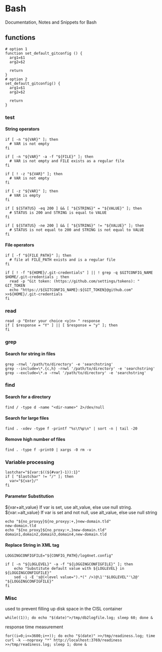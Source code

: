 # Bash

Documentation, Notes and Snippets for Bash

## functions
```
# option 1
function set_default_gitconfig () {
  arg1=$1
  arg2=$2

  return
}
# option 2
set_default_gitconfig() {
  arg1=$1
  arg2=$2

  return
}
```

### test

#### String operators
```
if [ -n "${VAR}" ]; then
  # VAR is not empty
fi

if [ -n "${VAR}" -a -f "${FILE}" ]; then
  # VAR is not empty and FILE exists as a regular file
fi

if [ ! -z "${VAR}" ]; then
  # VAR is not empty
fi

if [ -z "${VAR}" ]; then
  # VAR is empty
fi

if [ ${STATUS} -eq 200 ] && [ "${STRING}" = "${VALUE}" ]; then
  # STATUS is 200 and STRING is equal to VALUE
fi

if [ ${STATUS} -ne 200 ] && [ "${STRING}" != "${VALUE}" ]; then
  # STATUS is not equal to 200 and STRING is not equal to VALUE
fi
```

#### File operators
```
if [ -f "${FILE_PATH}" ]; then
  # file at FILE_PATH exists and is a regular file
fi

if [ ! -f "${HOME}/.git-credentials" ] || ! grep -q $GITCONFIG_NAME $HOME/.git-credentials ; then
  read -p "Git token: (https://github.com/settings/tokens): " GIT_TOKEN
  echo "https://${GITCONFIG_NAME}:${GIT_TOKEN}@github.com" >>${HOME}/.git-credentials
fi
```

### read
```
read -p "Enter your choice <y|n> " response
if [ $response = "Y" ] || [ $response = "y" ]; then
fi
```

### grep

#### Search for string in files
```
grep -rnwl '/path/to/directory' -e 'searchstring'
grep --include=\*.{c,h} -rnwl '/path/to/directory' -e 'searchstring'
grep --exclude=\*.o -rnwl '/path/to/directory' -e 'searchstring'
```

### find

#### Search for a directory
```
find / -type d -name "<dir-name>" 2>/dev/null
```
#### Search for large files
```
find . -xdev -type f -printf "%s\t%p\n" | sort -n | tail -20
```
#### Remove high number of files
```
find . -type f -print0 | xargs -0 rm -v
```

### Variable processing
```
lastchar="${var:$((${#var}-1)):1}"
if [ "$lastchar" != "/" ]; then
  var="${var}/"
fi
```

#### Parameter Substitution
${var+alt_value}
If var is set, use alt_value, else use null string.<br />
${var:+alt_value}
If var is set and not null, use alt_value, else use null string
```
echo "${no_proxyy}${no_proxyy:+,}new-domain.tld"
new-domain.tld
echo "${no_proxy}${no_proxy:+,}new-domain.tld"
domain1,domain2,domain3,domain4,new-domain.tld
```

#### Replace String in XML tag
```
LOGGINGCONFIGFILE="${CONFIG_PATH}/log4net.config"

if [ -n "${LOGLEVEL}" -a -f "${LOGGINGCONFIGFILE}" ]; then
    echo "Substitute default value with ${LOGLEVEL} in ${LOGGINGCONFIGFILE}"
    sed -i -E 's@(<level value=").*(" />)@\1'"$LOGLEVEL"'\2@' "${LOGGINGCONFIGFILE}"
fi
```

### Misc 
used to prevent filling up disk space in the CISL container
```
while((1)); do echo "$(date)">/tmp/db2logfile.log; sleep 60; done &
```
response time measurement
```
for((i=0;i<=3600;i++)); do echo "$(date)" >>/tmp/readiness.log; time curl -k --noproxy "*" http://localhost:3769/readiness >>/tmp/readiness.log; sleep 1; done &
```
